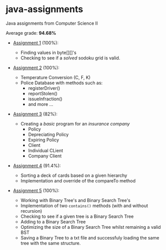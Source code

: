 # java-assignments
Java assignments from Computer Science II

Average grade: **94.68%**

- [Assignment 1](https://github.com/karldamus/java-assignments/tree/main/assignment01) (100%):
  - Finding values in byte[][]'s
  - Checking to see if a *solved* sodoku grid is valid.

- [Assignment 2](https://github.com/karldamus/java-assignments/tree/main/assignment02) (100%):
  - Temperature Conversion (C, F, K)
  - Police Database with methods such as:
    - registerDriver()
    - reportStolen()
    - issueInfraction()
    - and more ...

- [Assignment 3](https://github.com/karldamus/java-assignments/tree/main/assignment03) (82%):
  - Creating a *basic* program for an *insurance company*
    - Policy
    - Depreciating Policy
    - Expiring Policy
    - Client
    - Individual CLient
    - Company Client

- [Assignment 4](https://github.com/karldamus/java-assignments/tree/main/assignment04) (91.4%):
  - Sorting a deck of cards based on a given hierarchy
  - Implementation and override of the compareTo method

- [Assignment 5](https://github.com/karldamus/java-assignments/tree/main/assignment05) (100%):
  - Working with Binary Tree's and Binary Search Tree's
  - Implementation of two `contains()` methods (with and without recursion)
  - Checking to see if a given tree is a Binary Search Tree
  - Adding to a Binary Search Tree
  - Optimizing the size of a Binary Search Tree whilst remaining a valid BST
  - Saving a Binary Tree to a txt file and successfuly loading the same tree with the same structure.
